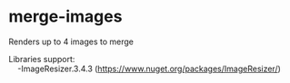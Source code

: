 merge-images
============
Renders up to 4 images to merge

Libraries support: <br>
&nbsp;&nbsp;&nbsp;&nbsp;-ImageResizer.3.4.3 (https://www.nuget.org/packages/ImageResizer/)
